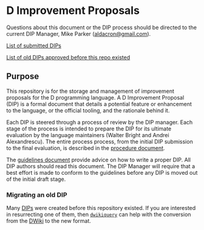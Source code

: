 # D Improvement Proposals

Questions about this document or the DIP process should be directed to the current DIP Manager, Mike Parker (aldacron@gmail.com).

[List of submitted DIPs](https://github.com/dlang/DIPs/blob/master/DIPs/README.md)

[List of old DIPs approved before this repo existed](https://github.com/dlang/DIPs/blob/master/DIPs/archive/README.md)

## Purpose

This repository is for the storage and management of improvement proposals for the D programming language. A D Improvement Proposal (DIP) is a formal document that details a potential feature or enhancement to the language, or the official tooling, and the rationale behind it.

Each DIP is steered through a process of review by the DIP manager. Each stage of the process is intended to prepare the DIP for its ultimate evaluation by the language maintainers (Walter Bright and Andrei Alexandrescu). The entire process process, from the initial DIP submission to the final evaluation, is described in the [procedure document][proc].

The [guidelines document][guide] provide advice on how to write a proper DIP. All DIP authors should read this document. The DIP Manager will require that a best effort is made to conform to the guidelines before any DIP is moved out of the initial draft stage.

[proc]: https://github.com/dlang/DIPs/blob/master/PROCEDURE.md
[guide]: https://github.com/dlang/DIPs/blob/master/GUIDELINES.md

### Migrating an old DIP

Many [DIPs][old-dips] were created before this repository existed. If you are interested in resurrecting one of them, then [`dwikiquery`][dwikiquery] can help with the conversion from the [DWiki][old-dips] to the new format.

[dwikiquery]: https://github.com/dlang/DIPs/tree/master/tools/dwikiquery
[old-dips]: https://wiki.dlang.org/DIPs
